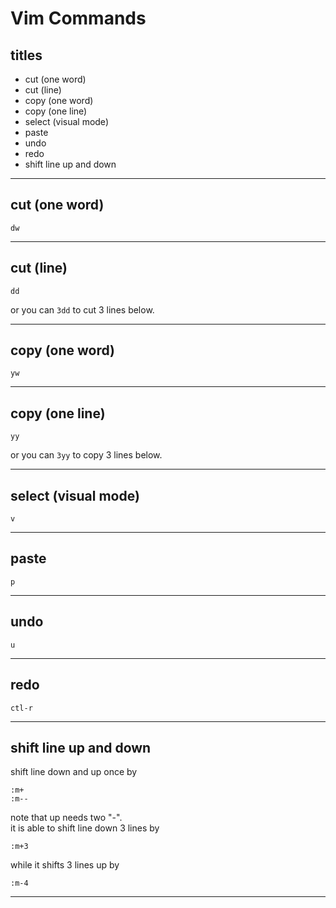 # Vim Commands


## titles

* cut (one word)  
* cut (line)  
* copy (one word)  
* copy (one line)  
* select (visual mode)  
* paste  
* undo  
* redo  
* shift line up and down  




*** 



## cut (one word)
```
dw
```



***



## cut (line)
```
dd
```
or you can `3dd` to cut 3 lines below.



***



## copy (one word)
```
yw
```



***



## copy (one line)
```
yy
```
or you can `3yy` to copy 3 lines below.



***



## select (visual mode)
```
v
```



***



## paste
```
p
```



***



## undo
```
u
```



***



## redo
```
ctl-r
```



***



## shift line up and down
shift line down and up once by
```
:m+
:m--
```
note that up needs two "-".  
it is able to shift line down 3 lines by
```
:m+3
```
while it shifts 3 lines up by
```
:m-4
```



***



